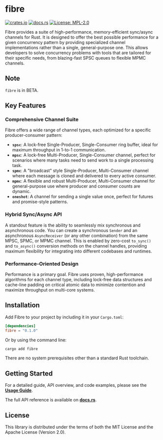 # fibre

[![crates.io](https://img.shields.io/crates/v/fibre.svg)](https://crates.io/crates/fibre)
[![docs.rs](https://docs.rs/fibre/badge.svg)](https://docs.rs/fibre)
[![License: MPL-2.0](https://img.shields.io/badge/License-MPL%202.0-brightgreen.svg)](https://opensource.org/licenses/MPL-2.0)

Fibre provides a suite of high-performance, memory-efficient sync/async channels for Rust. It is designed to offer the best possible performance for a given concurrency pattern by providing specialized channel implementations rather than a single, general-purpose one. This allows developers to solve concurrency problems with tools that are tailored for their specific needs, from blazing-fast SPSC queues to flexible MPMC channels.

## Note

`fibre` is in BETA.

## Key Features

### Comprehensive Channel Suite

Fibre offers a wide range of channel types, each optimized for a specific producer-consumer pattern:

*   **`spsc`**: A lock-free Single-Producer, Single-Consumer ring buffer, ideal for maximum throughput in 1-to-1 communication.
*   **`mpsc`**: A lock-free Multi-Producer, Single-Consumer channel, perfect for scenarios where many tasks need to send work to a single processing task.
*   **`spmc`**: A "broadcast" style Single-Producer, Multi-Consumer channel where each message is cloned and delivered to every active consumer.
*   **`mpmc`**: A flexible and robust Multi-Producer, Multi-Consumer channel for general-purpose use where producer and consumer counts are dynamic.
*   **`oneshot`**: A channel for sending a single value once, perfect for futures and promise-style patterns.

### Hybrid Sync/Async API

A standout feature is the ability to seamlessly mix synchronous and asynchronous code. You can create a synchronous `Sender` and an asynchronous `AsyncReceiver` (or any other combination) from the same MPSC, SPMC, or MPMC channel. This is enabled by zero-cost `to_sync()` and `to_async()` conversion methods on the channel handles, providing maximum flexibility for integrating into different codebases and runtimes.

### Performance-Oriented Design

Performance is a primary goal. Fibre uses proven, high-performance algorithms for each channel type, including lock-free data structures and cache-line padding on critical atomic data to minimize contention and maximize throughput on multi-core systems.

## Installation

Add Fibre to your project by including it in your `Cargo.toml`:

```toml
[dependencies]
fibre = "0.1.0"
```

Or by using the command line:

```sh
cargo add fibre
```

There are no system prerequisites other than a standard Rust toolchain.

## Getting Started

For a detailed guide, API overview, and code examples, please see the **[Usage Guide](./README.USAGE.md)**.

The full API reference is available on **[docs.rs](https://docs.rs/fibre)**.

## License

This library is distributed under the terms of both the MIT License and the Apache License (Version 2.0).


